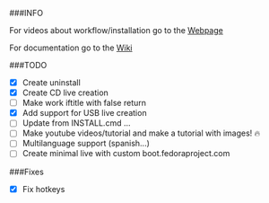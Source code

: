 ﻿

###INFO 

For videos about workflow/installation go to the [Webpage](https://liloman.github.io/easyPcRecovery/)

For documentation go to the [Wiki](https://github.com/liloman/easyPcRecovery/wiki)

###TODO

- [x] Create uninstall
- [x] Create CD live creation
- [ ] Make work iftitle with false return 
- [X] Add support for USB live creation 
- [ ] Update from INSTALL.cmd ...
- [ ] Make youtube videos/tutorial and make a tutorial with images! :fire:
- [ ] Multilanguage support (spanish...)
- [ ] Create minimal live with custom boot.fedoraproject.com

###Fixes
- [x] Fix hotkeys
